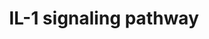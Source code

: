---
annotations:
- id: PW:0000883
  parent: regulatory pathway
  type: Pathway Ontology
  value: interleukin-1 signaling pathway
authors:
- A.Pandey
- MaintBot
- Christine Chichester
- Olivier.traets
- Eweitz
description: 'The interleukin 1 family of cytokines includes interleukin-1 alpha (IL1A),
  beta (IL1B) and the IL-1 receptor antagonist (IL1RN). These bind to the IL-1 receptor
  (IL1R1) as well as its decoy receptor, IL1R2. Upon binding to the ligands, interleukin-1
  alpha or beta, IL1R1 interacts with IL-1 receptor accessory protein (IL1RAP) to
  activate the MAPK/JNK signaling modules. The MAPK pathway leads to activation of
  NFkB complex. As both IL-1 and TNF alpha stimulate the MAPK signaling module and
  activate NFkB, they are synergistic and complement each other''s activity.  Source:
  NetPath http://www.netpath.org/pathways?path_id=NetPath_13'
last-edited: 2021-05-23
organisms:
- Mus musculus
redirect_from:
- /index.php/Pathway:WP37
- /instance/WP37
- /instance/WP37_rr117902
revision: r117902
schema-jsonld:
- '@context': https://schema.org/
  '@id': https://wikipathways.github.io/pathways/WP37.html
  '@type': Dataset
  creator:
    '@type': Organization
    name: WikiPathways
  description: 'The interleukin 1 family of cytokines includes interleukin-1 alpha
    (IL1A), beta (IL1B) and the IL-1 receptor antagonist (IL1RN). These bind to the
    IL-1 receptor (IL1R1) as well as its decoy receptor, IL1R2. Upon binding to the
    ligands, interleukin-1 alpha or beta, IL1R1 interacts with IL-1 receptor accessory
    protein (IL1RAP) to activate the MAPK/JNK signaling modules. The MAPK pathway
    leads to activation of NFkB complex. As both IL-1 and TNF alpha stimulate the
    MAPK signaling module and activate NFkB, they are synergistic and complement each
    other''s activity.  Source: NetPath http://www.netpath.org/pathways?path_id=NetPath_13'
  keywords:
  - AKT1
  - CAPN1
  - CAPNS1
  - CASP1
  - CHUK
  - IKBKAP
  - IRAK3
  - IRAK4
  - Il1a
  - Il1b
  - Il1r1
  - Il1r2
  - Il1rap
  - Il1rn
  - Irak1
  - Irak2
  - Irak4
  - MAP2K1
  - MAP3K14
  - MAP3K7
  - MAP3K7IP1
  - MAP3K7IP2
  - MAPK1
  - MAPK3
  - MAPK8
  - Myd88
  - NFKB1
  - NFKBIA
  - NFKBIB
  - PELI1
  - PLCG1
  - PRKCZ
  - PTPN11
  - RELA
  - SQSTM1
  - Sirpa
  - TOLLIP
  - Traf6
  license: CC0
  name: IL-1 signaling pathway
seo: CreativeWork
title: IL-1 signaling pathway
wpid: WP37
---
